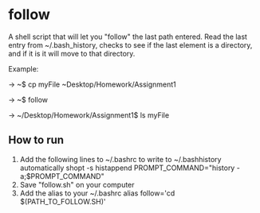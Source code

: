 # follow
A shell script that will let you "follow" the last path entered.
Read the last entry from ~/.bash_history, checks to see if the last element is a directory, and if it is it will move to that directory.

Example:

-> ~$ cp myFile ~Desktop/Homework/Assignment1

-> ~$ follow

-> ~/Desktop/Homework/Assignment1$ ls
myFile

## How to run
1. Add the following lines to ~/.bashrc to write to ~/.bashhistory automatically
      shopt -s histappend
      PROMPT_COMMAND="history -a;$PROMPT_COMMAND"
2. Save "follow.sh" on your computer
3. Add the alias to your ~/.bashrc
  alias follow='cd $(PATH_TO_FOLLOW.SH)'
